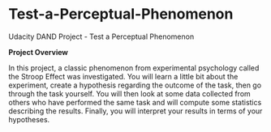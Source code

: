 # Test-a-Perceptual-Phenomenon
Udacity DAND Project - Test a Perceptual Phenomenon

**Project Overview**

In this project, a classic phenomenon from experimental psychology called the Stroop Effect was investigated. You will learn a little bit about the experiment, create a hypothesis regarding the outcome of the task, then go through the task yourself. You will then look at some data collected from others who have performed the same task and will compute some statistics describing the results. Finally, you will interpret your results in terms of your hypotheses.
